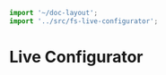 ```js script
import '~/doc-layout';
import '../src/fs-live-configurator';
```

# Live Configurator

<fs-live-configurator></fs-live-configurator>
